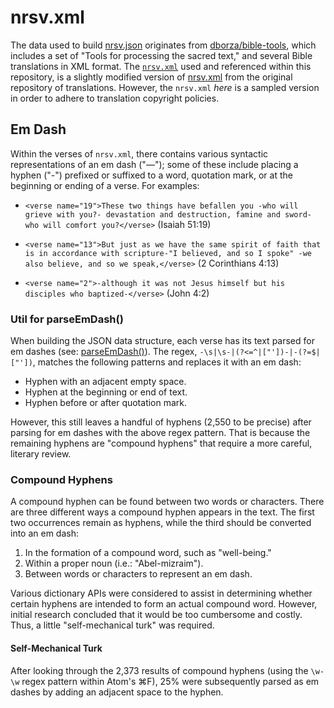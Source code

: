 # nrsv.xml

The data used to build [nrsv.json](../dist/nrsv.json) originates from [dborza/bible-tools](https://github.com/dborza/bible-tools), which includes a set of "Tools for processing the sacred text," and several Bible translations in XML format. The [`nrsv.xml`](https://github.com/brandonkwong/nrsv-xml) used and referenced within this repository, is a slightly modified version of [nrsv.xml](https://github.com/dborza/bible-tools/blob/master/bible-translations/nrsv.xml) from the original repository of translations. However, the `nrsv.xml` _here_ is a sampled version in order to adhere to translation copyright policies.

## Em Dash

Within the verses of `nrsv.xml`, there contains various syntactic representations of an em dash ("—"); some of these include placing a hyphen ("-") prefixed or suffixed to a word, quotation mark, or at the beginning or ending of a verse. For examples:

- `<verse name="19">These two things have befallen you -who will grieve with you?- devastation and destruction, famine and sword- who will comfort you?</verse>` (Isaiah 51:19)

- `<verse name="13">But just as we have the same spirit of faith that is in accordance with scripture-"I believed, and so I spoke" -we also believe, and so we speak,</verse>` (2 Corinthians 4:13)

- `<verse name="2">-although it was not Jesus himself but his disciples who baptized-</verse>` (John 4:2)

### Util for parseEmDash()

When building the JSON data structure, each verse has its text parsed for em dashes (see: [parseEmDash()](../utils/string.js#L1-L6)). The regex, `-\s|\s-|(?<=^|["'])-|-(?=$|["'])`, matches the following patterns and replaces it with an em dash:

- Hyphen with an adjacent empty space.
- Hyphen at the beginning or end of text.
- Hyphen before or after quotation mark.

However, this still leaves a handful of hyphens (2,550 to be precise) after parsing for em dashes with the above regex pattern. That is because the remaining hyphens are "compound hyphens" that require a more careful, literary review.

### Compound Hyphens

A compound hyphen can be found between two words or characters. There are three different ways a compound hyphen appears in the text. The first two occurrences remain as hyphens, while the third should be converted into an em dash:

1. In the formation of a compound word, such as "well-being."
2. Within a proper noun (i.e.: "Abel-mizraim").
3. Between words or characters to represent an em dash.

Various dictionary APIs were considered to assist in determining whether certain hyphens are intended to form an actual compound word. However, initial research concluded that it would be too cumbersome and costly. Thus, a little "self-mechanical turk" was required.

#### Self-Mechanical Turk

After looking through the 2,373 results of compound hyphens (using the `\w-\w` regex pattern within Atom's ⌘F), 25% were subsequently parsed as em dashes by adding an adjacent space to the hyphen.
